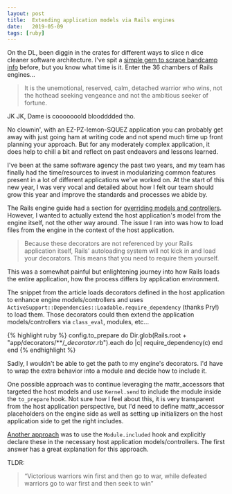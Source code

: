 ```yaml
---
layout: post
title:  Extending application models via Rails engines
date:   2019-05-09
tags: [ruby]
---
```


On the DL, been diggin in the crates for different ways to slice n dice
cleaner software architecture. I've spit a [simple gem to scrape bandcamp info](https://github.com/FTLam11/fronkin_bandcamp_scraper)
before, but you know what time is it. Enter the 36 chambers of Rails
engines...

> It is the unemotional, reserved, calm, detached warrior who wins, not
> the hothead seeking vengeance and not the ambitious seeker of fortune.

JK JK, Dame is cooooooold bloodddded tho.

No clownin', with an EZ-PZ-lemon-SQUEZ application you can probably
get away with just going ham at writing code and not spend much time up
front planning your approach. But for any moderately complex
application, it does help to chill a bit and reflect on past endeavors
and lessons learned.

I've been at the same software agency the past two years, and my team
has finally had the time/resources to invest in modularizing common
features present in a lot of different applications we've worked on. At
the start of this new year, I was very vocal and detailed about how I
felt our team should grow this year and improve the standards and
processes we abide by.

The Rails engine guide had a section for [overriding models and
controllers](https://guides.rubyonrails.org/engines.html#overriding-models-and-controllers).
However, I wanted to actually extend the host application's model from
the engine itself, not the other way around. The issue I ran into was
how to load files from the engine in the context of the host
application.

> Because these decorators are not referenced by your Rails application
> itself, Rails' autoloading system will not kick in and load your
> decorators. This means that you need to require them yourself.

This was a somewhat painful but enlightening journey into how Rails
loads the entire application, how the process differs by application
environment.

The snippet from the article loads decorators defined in the host
application to enhance engine models/controllers and uses
`ActiveSupport::Dependencies::Loadable.require_dependency` (thanks Pry!)
to load them. Those decorators could then extend the application
models/controllers via `class_eval`, modules, etc...

{% highlight ruby %}
config.to_prepare do
  Dir.glob(Rails.root + "app/decorators/**/*_decorator*.rb").each do |c|
    require_dependency(c)
  end
end
{% endhighlight %}

Sadly, I wouldn't be able to get the path to my engine's decorators.
I'd have to wrap the extra behavior into a module and decide how to
include it.

One possible approach was to continue leveraging
the mattr_accessors that targeted the host models and use `Kernel.send`
to include the module inside the `to_prepare` hook. Not sure how I feel
about this, it is very transparent from the host application
perspective, but I'd need to define mattr_accessor placeholders on the
engine side as well as setting up initializers on the host application
side to get the right includes.

[Another approach](https://stackoverflow.com/questions/36717540/extending-applications-model-in-rails-engine)
was to use the `Module.included` hook and explicitly declare these in the necessary host application models/controllers.
The first answer has a great explanation for this approach.

TLDR:

> “Victorious warriors win first and then go to war, while defeated
> warriors go to war first and then seek to win”
